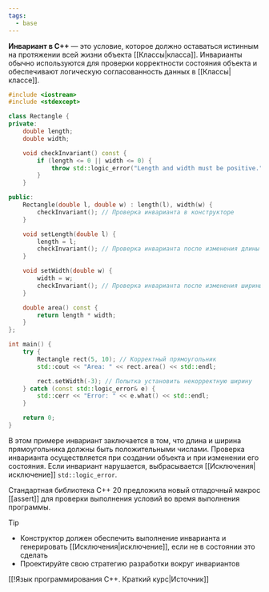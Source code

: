 ```yaml
---
tags:
  - base
---
```


**Инвариант в C++** — это условие, которое должно оставаться истинным на протяжении всей жизни объекта [[Классы|класса]]. Инварианты обычно используются для проверки корректности состояния объекта и обеспечивают логическую согласованность данных в [[Классы|классе]].

```cpp
#include <iostream>
#include <stdexcept>

class Rectangle {
private:
    double length;
    double width;

    void checkInvariant() const {
        if (length <= 0 || width <= 0) {
            throw std::logic_error("Length and width must be positive.");
        }
    }

public:
    Rectangle(double l, double w) : length(l), width(w) {
        checkInvariant(); // Проверка инварианта в конструкторе
    }

    void setLength(double l) {
        length = l;
        checkInvariant(); // Проверка инварианта после изменения длины
    }

    void setWidth(double w) {
        width = w;
        checkInvariant(); // Проверка инварианта после изменения ширины
    }

    double area() const {
        return length * width;
    }
};

int main() {
    try {
        Rectangle rect(5, 10); // Корректный прямоугольник
        std::cout << "Area: " << rect.area() << std::endl;

        rect.setWidth(-3); // Попытка установить некорректную ширину
    } catch (const std::logic_error& e) {
        std::cerr << "Error: " << e.what() << std::endl;
    }

    return 0;
}
```

В этом примере инвариант заключается в том, что длина и ширина прямоугольника должны быть положительными числами. Проверка инварианта осуществляется при создании объекта и при изменении его состояния. Если инвариант нарушается, выбрасывается [[Исключения|исключение]] `std::logic_error`.

Стандартная библиотека C++ 20 предложила новый отладочный макрос [[assert]] для проверки выполнения условий во время выполнения программы.

> [!tip]
> - Конструктор должен обеспечить выполнение инварианта и генерировать [[Исключения|исключение]], если не в состоянии это сделать
> - Проектируйте свою стратегию разработки вокруг инвариантов

[[!Язык программирования C++. Краткий курс|Источник]]